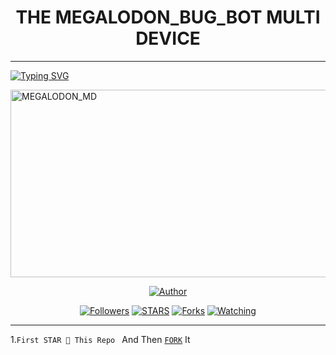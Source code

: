 <h1 align="center"> THE MEGALODON_BUG_BOT MULTI DEVICE </h1>
<p align="center">  

***
  
<a href="https://git.io/typing-svg"><img src="https://readme-typing-svg.demolab.com?font=Black+Ops+One&size=50&pause=1000&color=1BAFBAFF&center=true&width=910&height=200&lines=THANKS FOR CHOOSING +MEGALODON×BUG×BOT;MULTI+DEVICE+WHATSAPP+BUG+BOT;CREATED+BY+DYBY+TRUE" alt="Typing SVG" /></a>
  </p>
    <img alt="MEGALODON_MD" width="700" height="300" src="https://files.catbox.moe/5skf1p.jpg">
<p align="center">
<p align="center">
<a href="https://github.com/DYBY-TRUE/MEGALODON_MD"><img title="Author" src="https://img.shields.io/badge/SPEED_MD-black?style=for-the-badge&logo=github"></a>
<p/>
<p align="center">
<a href="https://github.com/DYBY-TRUE?tab=followers"><img title="Followers" src="https://img.shields.io/github/followers/DYBY-TRUE?label=Followers&style=social"></a>
<a href="https://github.com/DYBY-TRUE/MEGALODON_MD/stargazers/"><img title="STARS" src="https://img.shields.io/github/stars/DYBY-TRUE/MEGALODON_MD?&style=social"></a>
<a href="https://github.com/DYBY-TRUE/MEGALODON_MD/network/members"><img title="Forks" src="https://img.shields.io/github/forks/DYBY-TRUE/MEGALODON_MD?style=social"></a>
<a href="https://github.com/DYBY-TRUE/MEGALODON_MD/watchers"><img title="Watching" src="https://img.shields.io/github/watchers/DYBY-TRUE/MEGALODON_MD?label=Watching&style=social"></a>
  
***
1.`First STAR 🌟 This Repo ` And Then [`FORK`](https://github.com/DYBY-TRUE/MEGALODON_MD/fork) It
